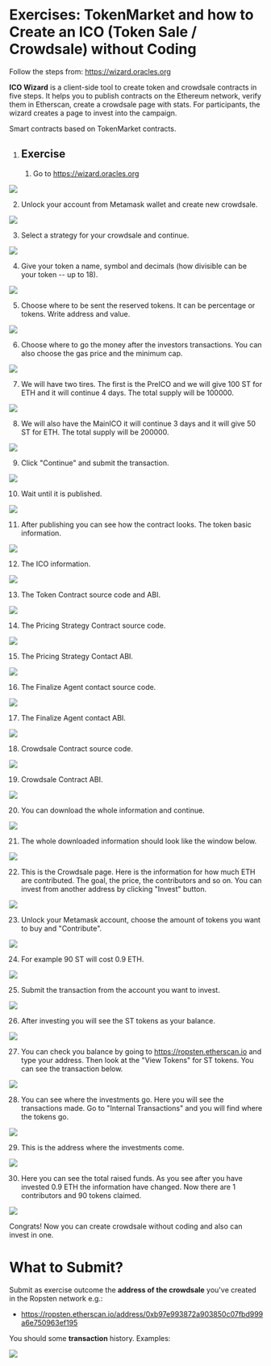 # Exercises: TokenMarket and how to Create an ICO (Token Sale / Crowdsale) without Coding

Follow the steps from: https://wizard.oracles.org

**ICO Wizard** is a client-side tool to create token and crowdsale
contracts in five steps. It helps you to publish contracts on the
Ethereum network, verify them in Etherscan, create a crowdsale page with
stats. For participants, the wizard creates a page to invest into the
campaign.

Smart contracts based on TokenMarket contracts.

1.  Exercise
    --------

    1.  Go to <https://wizard.oracles.org>

![](/assets/exercises-create-crowdsale-without-coding-01.png)

2.  Unlock your account from Metamask wallet and create new crowdsale.

![](/assets/exercises-create-crowdsale-without-coding-01.png)

3.  Select a strategy for your crowdsale and continue.

![](/assets/exercises-create-crowdsale-without-coding-01.png)

4.  Give your token a name, symbol and decimals (how divisible can be
    your token -- up to 18).

![](/assets/exercises-create-crowdsale-without-coding-01.png)

5.  Choose where to be sent the reserved tokens. It can be percentage or
    tokens. Write address and value.

![](/assets/exercises-create-crowdsale-without-coding-01.png)

6.  Choose where to go the money after the investors transactions. You
    can also choose the gas price and the minimum cap.

![](/assets/exercises-create-crowdsale-without-coding-01.png)

7.  We will have two tires. The first is the PreICO and we will give 100
    ST for ETH and it will continue 4 days. The total supply will
    be 100000.

![](/assets/exercises-create-crowdsale-without-coding-01.png)

8.  We will also have the MainICO it will continue 3 days and it will
    give 50 ST for ETH. The total supply will be 200000.

![](/assets/exercises-create-crowdsale-without-coding-01.png)

9.  Click "Continue" and submit the transaction.

![](/assets/exercises-create-crowdsale-without-coding-01.png)

10. Wait until it is published.

![](/assets/exercises-create-crowdsale-without-coding-01.png)

11. After publishing you can see how the contract looks. The token basic
    information.

![](/assets/exercises-create-crowdsale-without-coding-01.png)

12. The ICO information.

![](/assets/exercises-create-crowdsale-without-coding-01.png)

13. The Token Contract source code and ABI.

![](/assets/exercises-create-crowdsale-without-coding-01.png)

14. The Pricing Strategy Contract source code.

![](/assets/exercises-create-crowdsale-without-coding-01.png)

15. The Pricing Strategy Contact ABI.

![](/assets/exercises-create-crowdsale-without-coding-01.png)

16. The Finalize Agent contact source code.

![](/assets/exercises-create-crowdsale-without-coding-01.png)

17. The Finalize Agent contact ABI.

![](/assets/exercises-create-crowdsale-without-coding-01.png)

18. Crowdsale Contract source code.

![](/assets/exercises-create-crowdsale-without-coding-01.png)

19. Crowdsale Contract ABI.

![](/assets/exercises-create-crowdsale-without-coding-01.png)

20. You can download the whole information and continue.

![](/assets/exercises-create-crowdsale-without-coding-01.png)

21. The whole downloaded information should look like the window below.

![](/assets/exercises-create-crowdsale-without-coding-01.png)

22. This is the Crowdsale page. Here is the information for how much ETH
    are contributed. The goal, the price, the contributors and so on.
    You can invest from another address by clicking "Invest" button.

![](/assets/exercises-create-crowdsale-without-coding-01.png)

23. Unlock your Metamask account, choose the amount of tokens you want
    to buy and "Contribute".

![](/assets/exercises-create-crowdsale-without-coding-01.png)

24. For example 90 ST will cost 0.9 ETH.

![](/assets/exercises-create-crowdsale-without-coding-01.png)

25. Submit the transaction from the account you want to invest.

![](/assets/exercises-create-crowdsale-without-coding-01.png)

26. After investing you will see the ST tokens as your balance.

![](/assets/exercises-create-crowdsale-without-coding-01.png)

27. You can check you balance by going to <https://ropsten.etherscan.io>
    and type your address. Then look at the "View Tokens" for ST tokens.
    You can see the transaction below.

![](/assets/exercises-create-crowdsale-without-coding-01.png)

28. You can see where the investments go. Here you will see the
    transactions made. Go to "Internal Transactions" and you will find
    where the tokens go.

![](/assets/exercises-create-crowdsale-without-coding-01.png)

29. This is the address where the investments come.

![](/assets/exercises-create-crowdsale-without-coding-01.png)

30. Here you can see the total raised funds. As you see after you have
    invested 0.9 ETH the information have changed. Now there are 1
    contributors and 90 tokens claimed.

![](/assets/exercises-create-crowdsale-without-coding-01.png)

Congrats! Now you can create crowdsale without coding and also can
invest in one.

What to Submit?
===============

Submit as exercise outcome the **address of the crowdsale** you've
created in the Ropsten network e.g.:

-   <https://ropsten.etherscan.io/address/0xb97e993872a903850c07fbd999a6e750963ef195>

You should some **transaction** history. Examples:

![](/assets/exercises-create-crowdsale-without-coding-01.png)
